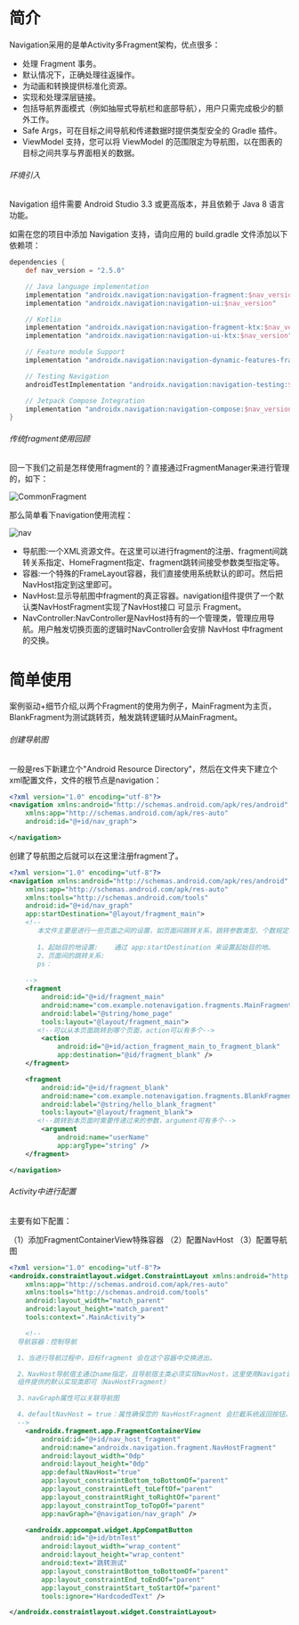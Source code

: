 # 简介

Navigation采用的是单Activity多Fragment架构，优点很多：

- 处理 Fragment 事务。
- 默认情况下，正确处理往返操作。
- 为动画和转换提供标准化资源。
- 实现和处理深层链接。
- 包括导航界面模式（例如抽屉式导航栏和底部导航），用户只需完成极少的额外工作。
- Safe Args，可在目标之间导航和传递数据时提供类型安全的 Gradle 插件。
- ViewModel 支持，您可以将 ViewModel 的范围限定为导航图，以在图表的目标之间共享与界面相关的数据。

###### 环境引入

Navigation 组件需要 Android Studio 3.3 或更高版本，并且依赖于 Java 8 语言功能。

如需在您的项目中添加 Navigation 支持，请向应用的 build.gradle 文件添加以下依赖项：

```groovy
dependencies {
    def nav_version = "2.5.0"

    // Java language implementation
    implementation "androidx.navigation:navigation-fragment:$nav_version"
    implementation "androidx.navigation:navigation-ui:$nav_version"

    // Kotlin
    implementation "androidx.navigation:navigation-fragment-ktx:$nav_version"
    implementation "androidx.navigation:navigation-ui-ktx:$nav_version"

    // Feature module Support
    implementation "androidx.navigation:navigation-dynamic-features-fragment:$nav_version"

    // Testing Navigation
    androidTestImplementation "androidx.navigation:navigation-testing:$nav_version"

    // Jetpack Compose Integration
    implementation "androidx.navigation:navigation-compose:$nav_version"
}
```

###### 传统fragment使用回顾

回一下我们之前是怎样使用fragment的？直接通过FragmentManager来进行管理的，如下：

![CommonFragment](https://gitee.com/sunnnydaydev/my-pictures/raw/master/github/navigation/CommonFragment.png)


那么简单看下navigation使用流程：

![nav](https://gitee.com/sunnnydaydev/my-pictures/raw/master/github/navigation/nav.png)

- 导航图:一个XML资源文件。在这里可以进行fragment的注册、fragment间跳转关系指定、HomeFragment指定、fragment跳转间接受参数类型指定等。
- 容器:一个特殊的FrameLayout容器，我们直接使用系统默认的即可。然后把NavHost指定到这里即可。
- NavHost:显示导航图中fragment的真正容器。navigation组件提供了一个默认类NavHostFragment实现了NavHost接口 可显示 Fragment。
- NavController:NavController是NavHost持有的一个管理类，管理应用导航。用户触发切换页面的逻辑时NavController会安排 NavHost 中fragment的交换。

# 简单使用

案例驱动+细节介绍,以两个Fragment的使用为例子，MainFragment为主页，BlankFragment为测试跳转页，触发跳转逻辑时从MainFragment。

###### 创建导航图

一般是res下新建立个"Android Resource Directory"，然后在文件夹下建立个xml配置文件，文件的根节点是navigation：

```xml
<?xml version="1.0" encoding="utf-8"?>
<navigation xmlns:android="http://schemas.android.com/apk/res/android"
    xmlns:app="http://schemas.android.com/apk/res-auto"
    android:id="@+id/nav_graph">

</navigation>
```

创建了导航图之后就可以在这里注册fragment了。

```xml
<?xml version="1.0" encoding="utf-8"?>
<navigation xmlns:android="http://schemas.android.com/apk/res/android"
    xmlns:app="http://schemas.android.com/apk/res-auto"
    xmlns:tools="http://schemas.android.com/tools"
    android:id="@+id/nav_graph"
    app:startDestination="@layout/fragment_main">
    <!--
       本文件主要是进行一些页面之间的设置，如页面间跳转关系，跳转参数类型、个数规定、页面间跳转动画等。
    
       1、起始目的地设置:    通过 app:startDestination 来设置起始目的地。
       2、页面间的跳转关系:   
       ps：
    
    -->
    <fragment
        android:id="@+id/fragment_main"
        android:name="com.example.notenavigation.fragments.MainFragment"
        android:label="@string/home_page"
        tools:layout="@layout/fragment_main">
       <!--可以从本页面跳转到哪个页面，action可以有多个-->
        <action
            android:id="@+id/action_fragment_main_to_fragment_blank"
            app:destination="@id/fragment_blank" />
    </fragment>

    <fragment
        android:id="@+id/fragment_blank"
        android:name="com.example.notenavigation.fragments.BlankFragment"
        android:label="@string/hello_blank_fragment"
        tools:layout="@layout/fragment_blank">
       <!--跳转到本页面时需要传递过来的参数，argument可有多个-->
        <argument
            android:name="userName"
            app:argType="string" />
    </fragment>

</navigation>

```

###### Activity中进行配置

 主要有如下配置：

（1）添加FragmentContainerView特殊容器
（2）配置NavHost
（3）配置导航图

```xml
<?xml version="1.0" encoding="utf-8"?>
<androidx.constraintlayout.widget.ConstraintLayout xmlns:android="http://schemas.android.com/apk/res/android"
    xmlns:app="http://schemas.android.com/apk/res-auto"
    xmlns:tools="http://schemas.android.com/tools"
    android:layout_width="match_parent"
    android:layout_height="match_parent"
    tools:context=".MainActivity">

    <!--
  导航容器：控制导航

  1、当进行导航过程中，目标fragment 会在这个容器中交换进出。

  2、NavHost导航宿主通过name指定，且导航宿主类必须实现NavHost，这里使用Navigation
  组件提供的默认实现类即可（NavHostFragment）

  3、navGraph属性可以关联导航图

  4、defaultNavHost = true：属性确保您的 NavHostFragment 会拦截系统返回按钮。
  -->
    <androidx.fragment.app.FragmentContainerView
        android:id="@+id/nav_host_fragment"
        android:name="androidx.navigation.fragment.NavHostFragment"
        android:layout_width="0dp"
        android:layout_height="0dp"
        app:defaultNavHost="true"
        app:layout_constraintBottom_toBottomOf="parent"
        app:layout_constraintLeft_toLeftOf="parent"
        app:layout_constraintRight_toRightOf="parent"
        app:layout_constraintTop_toTopOf="parent"
        app:navGraph="@navigation/nav_graph" />

    <androidx.appcompat.widget.AppCompatButton
        android:id="@+id/btnTest"
        android:layout_width="wrap_content"
        android:layout_height="wrap_content"
        android:text="跳转测试"
        app:layout_constraintBottom_toBottomOf="parent"
        app:layout_constraintEnd_toEndOf="parent"
        app:layout_constraintStart_toStartOf="parent"
        tools:ignore="HardcodedText" />

</androidx.constraintlayout.widget.ConstraintLayout>
```